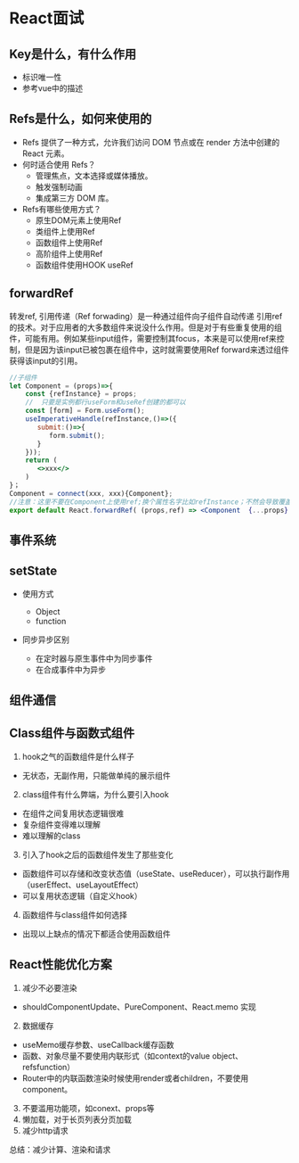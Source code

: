 # React面试

## Key是什么，有什么作用

- 标识唯一性
- 参考vue中的描述

## Refs是什么，如何来使用的

- Refs 提供了一种方式，允许我们访问 DOM 节点或在 render 方法中创建的 React 元素。
- 何时适合使用 Refs？
  - 管理焦点，文本选择或媒体播放。
  - 触发强制动画
  - 集成第三方 DOM 库。
- Refs有哪些使用方式？
  - 原生DOM元素上使用Ref
  - 类组件上使用Ref
  - 函数组件上使用Ref
  - 高阶组件上使用Ref
  - 函数组件使用HOOK useRef

## forwardRef

转发ref, 引用传递（Ref forwading）是一种通过组件向子组件自动传递 引用ref 的技术。对于应用者的大多数组件来说没什么作用。但是对于有些重复使用的组件，可能有用。例如某些input组件，需要控制其focus，本来是可以使用ref来控制，但是因为该input已被包裹在组件中，这时就需要使用Ref forward来透过组件获得该input的引用。

```jsx
//子组件
let Component = (props)=>{
    const {refInstance} = props;
    //  只要是实例都行useForm和useRef创建的都可以
    const [form] = Form.useForm();
    useImperativeHandle(refInstance,()=>({
       submit:()=>{
          form.submit();
       }
    }));
    return (
       <>xxx</>
    )
}；
Component = connect(xxx, xxx){Component};
//注意：这里不要在Component上使用ref;换个属性名字比如refInstance；不然会导致覆盖
export default React.forwardRef( (props,ref) => <Component  {...props}  refInstance={ref} />);
```

## 事件系统

## setState

- 使用方式
  - Object
  - function

- 同步异步区别
  - 在定时器与原生事件中为同步事件
  - 在合成事件中为异步

## 组件通信

## Class组件与函数式组件

1. hook之气的函数组件是什么样子

- 无状态，无副作用，只能做单纯的展示组件

2. class组件有什么弊端，为什么要引入hook

- 在组件之间复用状态逻辑很难
- 复杂组件变得难以理解
- 难以理解的class

3. 引入了hook之后的函数组件发生了那些变化

- 函数组件可以存储和改变状态值（useState、useReducer），可以执行副作用（userEffect、useLayoutEffect）
- 可以复用状态逻辑（自定义hook）

4. 函数组件与class组件如何选择

- 出现以上缺点的情况下都适合使用函数组件

## React性能优化方案

1. 减少不必要渲染

- shouldComponentUpdate、PureComponent、React.memo 实现

2. 数据缓存

- useMemo缓存参数、useCallback缓存函数
- 函数、对象尽量不要使用内联形式（如context的value object、refsfunction）
- Router中的内联函数渲染时候使用render或者children，不要使用component。

3. 不要滥用功能项，如conext、props等
4. 懒加载，对于长页列表分页加载
5. 减少http请求

总结：减少计算、渲染和请求
